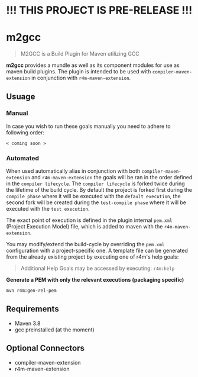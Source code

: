 # !!! THIS PROJECT IS PRE-RELEASE !!!

# m2gcc
> M2GCC is a Build Plugin for Maven utilizing GCC

**m2gcc** provides a mundle as well as its component modules for use as maven build plugins.
The plugin is intended to be used with `compiler-maven-extension` in conjunction with `r4m-maven-extension`.

## Usuage

### Manual

In case you wish to run these goals manually you need to adhere to following order:

`< coming soon >`

### Automated

When used automatically alias in conjunction with both `compiler-maven-extension` and `r4m-maven-extension`
the goals will be ran in the order defined in the `compiler lifecycle`.
The `compiler lifecycle` is forked twice during the lifetime of the build cycle.
By default the project is forked first during the `compile phase` where it will be executed with the `default execution`,
the second fork will be created during the `test-compile phase` where it will be executed with the `test execution`.

The exact point of execution is defined in the plugin internal `pem.xml` (Project Execution Model) file,
which is added to maven with the `r4m-maven-extension`.

You may modify/extend the build-cycle by overriding the `pem.xml` configuration with a project-specific one.
A template file can be generated from the already existing project by executing one of r4m's help goals:

> Additional Help Goals may be accessed by executing: `r4m:help`

**Generate a PEM with only the relevant executions (packaging specific)**
```bash
mvn r4m:gen-rel-pem
```

## Requirements

+ Maven 3.8
+ gcc preinstalled (at the moment)

## Optional Connectors

+ compiler-maven-extension
+ r4m-maven-extension

